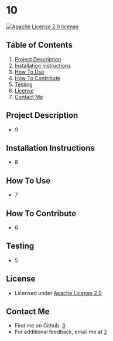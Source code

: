 # 10

  [![Apache License 2.0 license](https://img.shields.io/badge/License-Apache%20License%202.0-blue.svg)](https://choosealicense.com/licenses/apache-2.0)

  ## Table of Contents
  1. [Project Description](#project-description)
  2. [Installation Instructions](#installation-instructions)
  3. [How To Use](#how-to-use)
  4. [How To Contribute](#how-to-contribute)
  6. [Testing](#testing)
  7. [License](#license)
  8. [Contact Me](#contact-me)

  ## Project Description
  * 9

  ## Installation Instructions
  * 8

  ## How To Use
  * 7

  ## How To Contribute
  * 6
  
  ## Testing
  * 5

  ## License
  * Licensed under [Apache License 2.0](https://choosealicense.com/licenses/apache-2.0)
  

  ## Contact Me
  * Find me on Github: [3](http://github.com/3)
  * For additional feedback, email me at [2](mailto:2)
